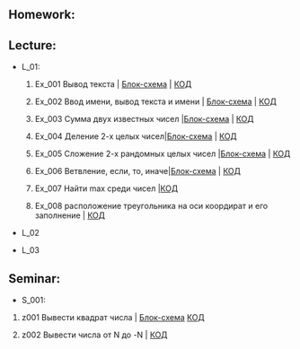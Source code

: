 ## Homework:

## Lecture:
- L_01: 

   1. Ex_001 Вывод текста | [Блок-схема](Lecture/L_01/Ex_001/diagram.drawio.png) | [КОД](Lecture/L_01/Ex_001/Program.cs)

   2. Ex_002 Ввод имени, вывод текста и имени | [Блок-схема](Lecture/L_01/Ex_002/diagram.drawio.png) | [КОД](Lecture/L_01/Ex_002/Program.cs)

   3. Ex_003 Сумма двух известных чисел |[Блок-схема](Lecture/L_01/Ex_003/diagram.drawio.png) | [КОД](Lecture/L_01/Ex_003/Program.cs)


    4. Ex_004 Деление 2-х целых чисел|[Блок-схема](Lecture/L_01/Ex_004/diagram.drawio.png) | [КОД](Lecture/L_01/Ex_004/Program.cs)


    5. Ex_005 Сложение 2-х рандомных целых чисел |[Блок-схема](Lecture/L_01/Ex_005/diagram.drawio.png) | [КОД](Lecture/L_01/Ex_005/Program.cs)

    6.  Ex_006 Ветвление, если, то, иначе|[Блок-схема](Lecture/L_01/Ex_006/diagram.drawio.png) | [КОД](Lecture/L_01/Ex_006/Program.cs)


    7. Ex_007 Найти max среди чисел |[КОД](Lecture/L_01/Ex_007/Program.cs)


   8.  Ex_008 расположение треугольника на оси коордират и его заполнение | [КОД](Lecture/L_01/Ex_008/Program.cs)
- L_02
- L_03
## Seminar:
- S_001:

1. z001 Вывести квадрат числа | [Блок-схема](Seminar/S_001/z001/diagram.drawio.png) [КОД](Seminar/S_001/z001/Program.cs)

2. z002 Вывести числа от N до -N | [КОД](Seminar/S_001/z002/Program.cs)

